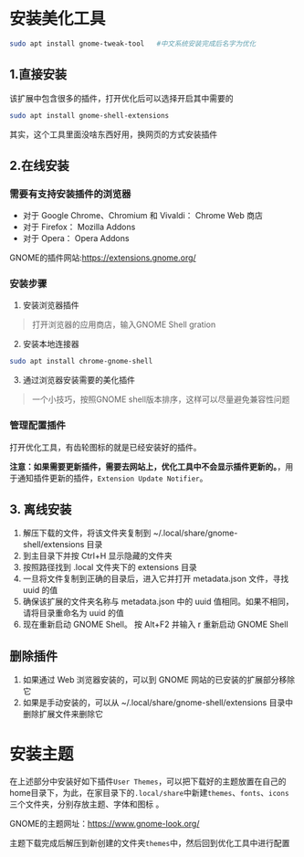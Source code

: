 # 安装美化工具
```bash
sudo apt install gnome-tweak-tool   #中文系统安装完成后名字为优化
```
## 1.直接安装
该扩展中包含很多的插件，打开优化后可以选择开启其中需要的
```bash
sudo apt install gnome-shell-extensions
```
其实，这个工具里面没啥东西好用，换网页的方式安装插件

## 2.在线安装
### 需要有支持安装插件的浏览器
- 对于 Google Chrome、Chromium 和 Vivaldi： Chrome Web 商店
- 对于 Firefox： Mozilla Addons
- 对于 Opera： Opera Addons

GNOME的插件网站:https://extensions.gnome.org/

### 安装步骤
1. 安装浏览器插件

> 打开浏览器的应用商店，输入GNOME Shell gration

2.  安装本地连接器
```bash
sudo apt install chrome-gnome-shell
```
3. 通过浏览器安装需要的美化插件
> 一个小技巧，按照GNOME shell版本排序，这样可以尽量避免兼容性问题


### 管理配置插件
打开优化工具，有齿轮图标的就是已经安装好的插件。

**注意：如果需要更新插件，需要去网站上，优化工具中不会显示插件更新的。**，用于通知插件更新的插件，`Extension Update Notifier`。



## 3. 离线安装
1. 解压下载的文件，将该文件夹复制到 ~/.local/share/gnome-shell/extensions 目录
2. 到主目录下并按 Ctrl+H 显示隐藏的文件夹
3. 按照路径找到 .local 文件夹下的 extensions 目录
4. 一旦将文件复制到正确的目录后，进入它并打开 metadata.json 文件，寻找 uuid 的值
5. 确保该扩展的文件夹名称与 metadata.json 中的 uuid 值相同。如果不相同，请将目录重命名为 uuid 的值
6. 现在重新启动 GNOME Shell。 按 Alt+F2 并输入 r 重新启动 GNOME Shell

## 删除插件
1. 如果通过 Web 浏览器安装的，可以到 GNOME 网站的已安装的扩展部分移除它
2. 如果是手动安装的，可以从 ~/.local/share/gnome-shell/extensions 目录中删除扩展文件来删除它


# 安装主题
在上述部分中安装好如下插件`User Themes`，可以把下载好的主题放置在自己的home目录下，为此，在家目录下的`.local/share`中新建`themes`、`fonts`、`icons` 三个文件夹，分别存放主题、字体和图标 。

GNOME的主题网址：https://www.gnome-look.org/

主题下载完成后解压到新创建的文件夹`themes`中，然后回到优化工具中进行配置
